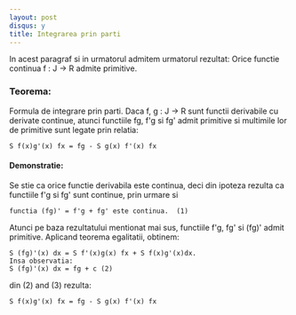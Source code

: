 ```yaml
---
layout: post
disqus: y
title: Integrarea prin parti
---
```


In acest paragraf si in urmatorul admitem urmatorul rezultat: Orice functie continua f : J -> R admite primitive.

### Teorema:

Formula de integrare prin parti. Daca f, g : J -> R sunt functii derivabile cu derivate continue, atunci functiile
fg, f'g si fg' admit primitive si multimile lor de primitive sunt legate prin relatia:

```
S f(x)g'(x) fx = fg - S g(x) f'(x) fx
```

#### Demonstratie:

Se stie ca orice functie derivabila este continua, deci din ipoteza rezulta ca functiile
f'g si fg' sunt continue, prin urmare si

```
functia (fg)' = f'g + fg' este continua.  (1)
```

Atunci pe baza rezultatului mentionat mai sus, functiile f'g, fg' si (fg)' admit primitive. Aplicand teorema egalitatii, obtinem:
```
S (fg)'(x) dx = S f'(x)g(x) fx + S f(x)g'(x)dx.
Insa observatia:
S (fg)'(x) dx = fg + c (2)
```

din (2) and (3) rezulta:
```
S f(x)g'(x) fx = fg - S g(x) f'(x) fx
```
